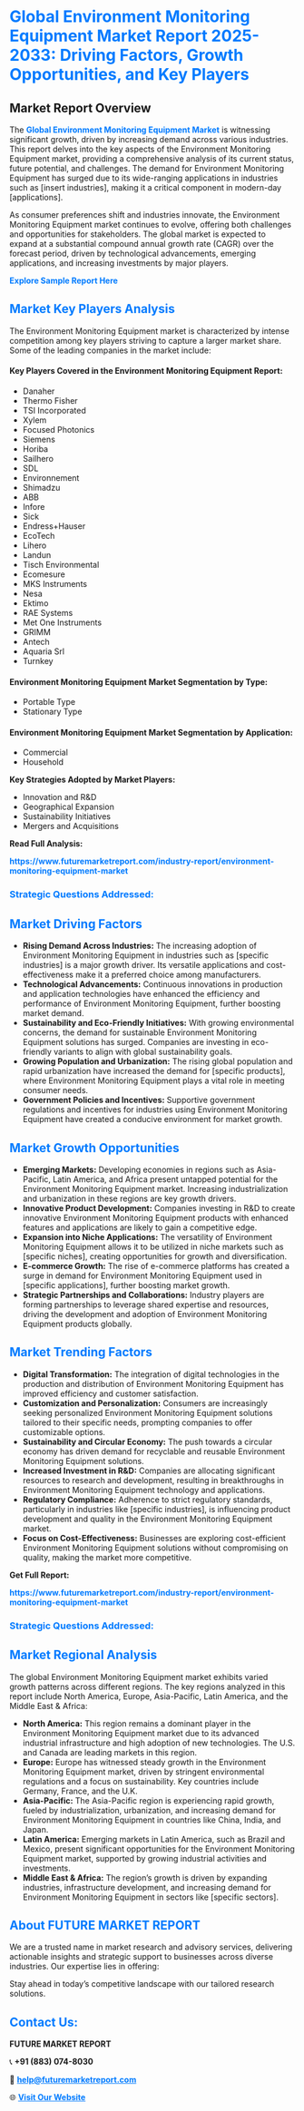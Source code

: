 <h1 style="color: #007BFF;">Global Environment Monitoring Equipment Market Report 2025-2033: Driving Factors, Growth Opportunities, and Key Players</h1>

<section id="overview">
<h2>Market Report Overview</h2>
<p>The <a href="https://www.futuremarketreport.com/industry-report/environment-monitoring-equipment-market" style="color: #007BFF; text-decoration: none;"><strong>Global Environment Monitoring Equipment Market</strong></a> is witnessing significant growth, driven by increasing demand across various industries. This report delves into the key aspects of the Environment Monitoring Equipment market, providing a comprehensive analysis of its current status, future potential, and challenges. The demand for Environment Monitoring Equipment has surged due to its wide-ranging applications in industries such as [insert industries], making it a critical component in modern-day [applications].</p>
<p>As consumer preferences shift and industries innovate, the Environment Monitoring Equipment market continues to evolve, offering both challenges and opportunities for stakeholders. The global market is expected to expand at a substantial compound annual growth rate (CAGR) over the forecast period, driven by technological advancements, emerging applications, and increasing investments by major players.</p>
</section>

<section id="overview">
<p><a href="https://www.futuremarketreport.com/request-sample/reportId=29069" style="color: #007BFF; text-decoration: none;"><strong>Explore Sample Report Here</strong></a></p>
</section>

<section id="key-players">
<h2 style="color: #007BFF;">Market Key Players Analysis</h2>
<p>The Environment Monitoring Equipment market is characterized by intense competition among key players striving to capture a larger market share. Some of the leading companies in the market include:</p>
<h4>Key Players Covered in the Environment Monitoring Equipment Report:</h4>
<ul><li>Danaher</li><li>Thermo Fisher</li><li>TSI Incorporated</li><li>Xylem</li><li>Focused Photonics</li><li>Siemens</li><li>Horiba</li><li>Sailhero</li><li>SDL</li><li>Environnement</li><li>Shimadzu</li><li>ABB</li><li>Infore</li><li>Sick</li><li>Endress+Hauser</li><li>EcoTech</li><li>Lihero</li><li>Landun</li><li>Tisch Environmental</li><li>Ecomesure</li><li>MKS Instruments</li><li>Nesa</li><li>Ektimo</li><li>RAE Systems</li><li>Met One Instruments</li><li>GRIMM</li><li>Antech</li><li>Aquaria Srl</li><li>Turnkey</li></ul>
<h4>Environment Monitoring Equipment Market Segmentation by Type:</h4>
<ul><li>Portable Type</li><li>Stationary Type</li></ul>

<h4>Environment Monitoring Equipment Market Segmentation by Application:</h4>
<ul><li>Commercial</li><li>Household</li></ul>
<p><strong>Key Strategies Adopted by Market Players:</strong></p>
<ul>
<li>Innovation and R&D</li>
<li>Geographical Expansion</li>
<li>Sustainability Initiatives</li>
<li>Mergers and Acquisitions</li>
</ul>
</section>

<section>
<p><strong>Read Full Analysis: </strong></p><a href="https://www.futuremarketreport.com/industry-report/environment-monitoring-equipment-market" style="color: #007BFF; text-decoration: none;"><strong>https://www.futuremarketreport.com/industry-report/environment-monitoring-equipment-market</strong></a>
<h3 style="color: #007BFF;">Strategic Questions Addressed:</h3>
</section>

<section id="driving-factors">
<h2 style="color: #007BFF;">Market Driving Factors</h2>
<ul>
<li><strong>Rising Demand Across Industries:</strong> The increasing adoption of Environment Monitoring Equipment in industries such as [specific industries] is a major growth driver. Its versatile applications and cost-effectiveness make it a preferred choice among manufacturers.</li>
<li><strong>Technological Advancements:</strong> Continuous innovations in production and application technologies have enhanced the efficiency and performance of Environment Monitoring Equipment, further boosting market demand.</li>
<li><strong>Sustainability and Eco-Friendly Initiatives:</strong> With growing environmental concerns, the demand for sustainable Environment Monitoring Equipment solutions has surged. Companies are investing in eco-friendly variants to align with global sustainability goals.</li>
<li><strong>Growing Population and Urbanization:</strong> The rising global population and rapid urbanization have increased the demand for [specific products], where Environment Monitoring Equipment plays a vital role in meeting consumer needs.</li>
<li><strong>Government Policies and Incentives:</strong> Supportive government regulations and incentives for industries using Environment Monitoring Equipment have created a conducive environment for market growth.</li>
</ul>
</section>

<section id="growth-opportunities">
<h2 style="color: #007BFF;">Market Growth Opportunities</h2>
<ul>
<li><strong>Emerging Markets:</strong> Developing economies in regions such as Asia-Pacific, Latin America, and Africa present untapped potential for the Environment Monitoring Equipment market. Increasing industrialization and urbanization in these regions are key growth drivers.</li>
<li><strong>Innovative Product Development:</strong> Companies investing in R&D to create innovative Environment Monitoring Equipment products with enhanced features and applications are likely to gain a competitive edge.</li>
<li><strong>Expansion into Niche Applications:</strong> The versatility of Environment Monitoring Equipment allows it to be utilized in niche markets such as [specific niches], creating opportunities for growth and diversification.</li>
<li><strong>E-commerce Growth:</strong> The rise of e-commerce platforms has created a surge in demand for Environment Monitoring Equipment used in [specific applications], further boosting market growth.</li>
<li><strong>Strategic Partnerships and Collaborations:</strong> Industry players are forming partnerships to leverage shared expertise and resources, driving the development and adoption of Environment Monitoring Equipment products globally.</li>
</ul>
</section>

<section id="trending-factors">
<h2 style="color: #007BFF;">Market Trending Factors</h2>
<ul>
<li><strong>Digital Transformation:</strong> The integration of digital technologies in the production and distribution of Environment Monitoring Equipment has improved efficiency and customer satisfaction.</li>
<li><strong>Customization and Personalization:</strong> Consumers are increasingly seeking personalized Environment Monitoring Equipment solutions tailored to their specific needs, prompting companies to offer customizable options.</li>
<li><strong>Sustainability and Circular Economy:</strong> The push towards a circular economy has driven demand for recyclable and reusable Environment Monitoring Equipment solutions.</li>
<li><strong>Increased Investment in R&D:</strong> Companies are allocating significant resources to research and development, resulting in breakthroughs in Environment Monitoring Equipment technology and applications.</li>
<li><strong>Regulatory Compliance:</strong> Adherence to strict regulatory standards, particularly in industries like [specific industries], is influencing product development and quality in the Environment Monitoring Equipment market.</li>
<li><strong>Focus on Cost-Effectiveness:</strong> Businesses are exploring cost-efficient Environment Monitoring Equipment solutions without compromising on quality, making the market more competitive.</li>
</ul>
</section>

<section>
<p><strong>Get Full Report: </strong></p><a href="https://www.futuremarketreport.com/industry-report/environment-monitoring-equipment-market" style="color: #007BFF; text-decoration: none;"><strong>https://www.futuremarketreport.com/industry-report/environment-monitoring-equipment-market</strong></a>
<h3 style="color: #007BFF;">Strategic Questions Addressed:</h3>
</section>


<section id="regional-analysis">
<h2 style="color: #007BFF;">Market Regional Analysis</h2>
<p>The global Environment Monitoring Equipment market exhibits varied growth patterns across different regions. The key regions analyzed in this report include North America, Europe, Asia-Pacific, Latin America, and the Middle East & Africa:</p>
<ul>
<li><strong>North America:</strong> This region remains a dominant player in the Environment Monitoring Equipment market due to its advanced industrial infrastructure and high adoption of new technologies. The U.S. and Canada are leading markets in this region.</li>
<li><strong>Europe:</strong> Europe has witnessed steady growth in the Environment Monitoring Equipment market, driven by stringent environmental regulations and a focus on sustainability. Key countries include Germany, France, and the U.K.</li>
<li><strong>Asia-Pacific:</strong> The Asia-Pacific region is experiencing rapid growth, fueled by industrialization, urbanization, and increasing demand for Environment Monitoring Equipment in countries like China, India, and Japan.</li>
<li><strong>Latin America:</strong> Emerging markets in Latin America, such as Brazil and Mexico, present significant opportunities for the Environment Monitoring Equipment market, supported by growing industrial activities and investments.</li>
<li><strong>Middle East & Africa:</strong> The region’s growth is driven by expanding industries, infrastructure development, and increasing demand for Environment Monitoring Equipment in sectors like [specific sectors].</li>
</ul>
</section>

<footer>
<h2 style="color: #007BFF;">About FUTURE MARKET REPORT</h2>
<p>We are a trusted name in market research and advisory services, delivering actionable insights and strategic support to businesses across diverse industries. Our expertise lies in offering:</p>

<p>Stay ahead in today’s competitive landscape with our tailored research solutions.</p>

<h2 style="color: #007BFF;">Contact Us:</h2>
<p><strong>FUTURE MARKET REPORT</strong></p>
<p>📞 <strong>+91 (883) 074-8030</strong></p>
<p>📧 <strong><a href="mailto:help@futuremarketreport.com" style="color: #007BFF;">help@futuremarketreport.com</a></strong></p>
<p>🌐 <strong><a href="https://www.futuremarketreport.com/" style="color: #007BFF;">Visit Our Website</a></strong></p>
</footer>